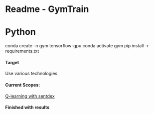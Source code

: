 # Readme - GymTrain

# Python 
conda create -n gym tensorflow-gpu
conda activate gym
pip install -r requirements.txt



#### Target
Use various technologies

#### Current Scopes:
[Q-learning with sentdex](gym-train/sentdex/q-learning)

#### Finished with results
